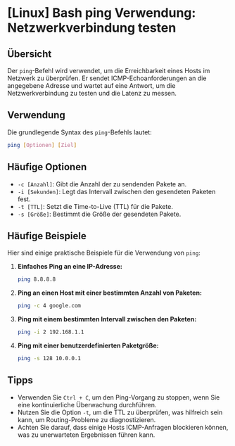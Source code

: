 # [Linux] Bash ping Verwendung: Netzwerkverbindung testen

## Übersicht
Der `ping`-Befehl wird verwendet, um die Erreichbarkeit eines Hosts im Netzwerk zu überprüfen. Er sendet ICMP-Echoanforderungen an die angegebene Adresse und wartet auf eine Antwort, um die Netzwerkverbindung zu testen und die Latenz zu messen.

## Verwendung
Die grundlegende Syntax des `ping`-Befehls lautet:

```bash
ping [Optionen] [Ziel]
```

## Häufige Optionen
- `-c [Anzahl]`: Gibt die Anzahl der zu sendenden Pakete an.
- `-i [Sekunden]`: Legt das Intervall zwischen den gesendeten Paketen fest.
- `-t [TTL]`: Setzt die Time-to-Live (TTL) für die Pakete.
- `-s [Größe]`: Bestimmt die Größe der gesendeten Pakete.

## Häufige Beispiele
Hier sind einige praktische Beispiele für die Verwendung von `ping`:

1. **Einfaches Ping an eine IP-Adresse:**
   ```bash
   ping 8.8.8.8
   ```

2. **Ping an einen Host mit einer bestimmten Anzahl von Paketen:**
   ```bash
   ping -c 4 google.com
   ```

3. **Ping mit einem bestimmten Intervall zwischen den Paketen:**
   ```bash
   ping -i 2 192.168.1.1
   ```

4. **Ping mit einer benutzerdefinierten Paketgröße:**
   ```bash
   ping -s 128 10.0.0.1
   ```

## Tipps
- Verwenden Sie `Ctrl + C`, um den Ping-Vorgang zu stoppen, wenn Sie eine kontinuierliche Überwachung durchführen.
- Nutzen Sie die Option `-t`, um die TTL zu überprüfen, was hilfreich sein kann, um Routing-Probleme zu diagnostizieren.
- Achten Sie darauf, dass einige Hosts ICMP-Anfragen blockieren können, was zu unerwarteten Ergebnissen führen kann.